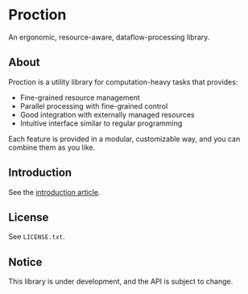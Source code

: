 # Proction

An ergonomic, resource-aware, dataflow-processing library.

## About

Proction is a utility library for computation-heavy tasks that provides:

- Fine-grained resource management
- Parallel processing with fine-grained control
- Good integration with externally managed resources
- Intuitive interface similar to regular programming

Each feature is provided in a modular, customizable way, and you can combine them as you like.

## Introduction

See the [introduction article](https://gist.github.com/nontan-rh/9a9b22e0f51b67f2f2e7f315fa0bbdfd).

## License

See `LICENSE.txt`.

## Notice

This library is under development, and the API is subject to change.

